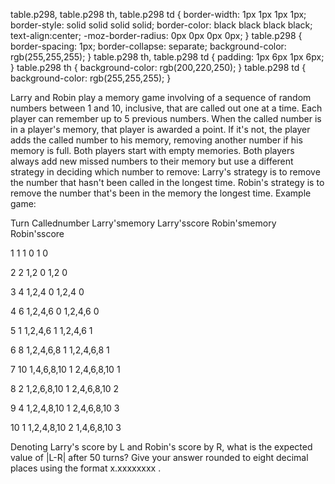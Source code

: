 

table.p298, table.p298 th, table.p298 td {
  border-width: 1px 1px 1px 1px;
  border-style: solid solid solid solid;
  border-color: black black black black;
  text-align:center;
  -moz-border-radius: 0px 0px 0px 0px;
}
table.p298 {
  border-spacing: 1px;
  border-collapse: separate;
  background-color: rgb(255,255,255);
}
table.p298 th, table.p298 td {
  padding: 1px 6px 1px 6px;
}
table.p298 th { background-color: rgb(200,220,250); }
table.p298 td { background-color: rgb(255,255,255); }

Larry and Robin play a memory game involving of a sequence of random numbers between 1 and 10, inclusive, that are called out one at a time. Each player can remember up to 5 previous numbers. When the called number is in a player's memory, that player is awarded a point. If it's not, the player adds the called number to his memory, removing another number if his memory is full.
Both players start with empty memories. Both players always add new missed numbers to their memory but use a different strategy in deciding which number to remove:
Larry's strategy is to remove the number that hasn't been called in the longest time.
Robin's strategy is to remove the number that's been in the memory the longest time.
Example game:


Turn
Callednumber
Larry'smemory
Larry'sscore
Robin'smemory
Robin'sscore


1
1
1
0
1
0


2
2
1,2
0
1,2
0


3
4
1,2,4
0
1,2,4
0


4
6
1,2,4,6
0
1,2,4,6
0


5
1
1,2,4,6
1
1,2,4,6
1


6
8
1,2,4,6,8
1
1,2,4,6,8
1


7
10
1,4,6,8,10
1
2,4,6,8,10
1


8
2
1,2,6,8,10
1
2,4,6,8,10
2


9
4
1,2,4,8,10
1
2,4,6,8,10
3


10
1
1,2,4,8,10
2
1,4,6,8,10
3

Denoting Larry's score by L and Robin's score by R, what is the expected value of |L-R| after 50 turns? Give your answer rounded to eight decimal places using the format x.xxxxxxxx .
